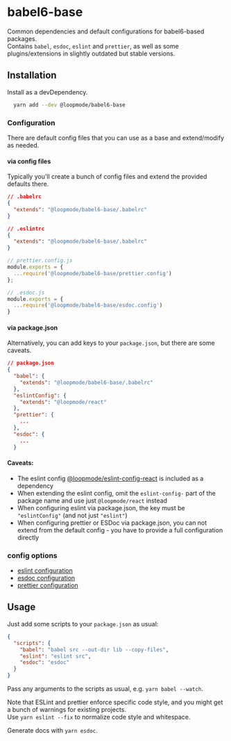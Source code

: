 # babel6-base

Common dependencies and default configurations for babel6-based packages.  
Contains `babel`, `esdoc`, `eslint` and `prettier`, as well as some plugins/extensions in slightly outdated but stable versions.

## Installation

Install as a devDependency.

```bash
  yarn add --dev @loopmode/babel6-base
```

### Configuration

There are default config files that you can use as a base and extend/modify as needed.  


#### via config files

Typically you'll create a bunch of config files and extend the provided defaults there.  

```json
// .babelrc
{
  "extends": "@loopmode/babel6-base/.babelrc"
}
```

```json
// .eslintrc
{
  "extends": "@loopmode/babel6-base/.babelrc"
}

```

```javascript
// prettier.config.js
module.exports = {
  ...require('@loopmode/babel6-base/prettier.config')
};

```

```javascript
// .esdoc.js
module.exports = {
  ...require('@loopmode/babel6-base/esdoc.config')
}
```
 

#### via package.json

Alternatively, you can add keys to your `package.json`, but there are some caveats.


```json
// package.json
{
  "babel": {
    "extends": "@loopmode/babel6-base/.babelrc"
  },
  "eslintConfig": {
    "extends": "@loopmode/react"
  },
  "prettier": {
    ...
  },
  "esdoc": {
    ...
  }
```

#### Caveats:

- The eslint config [@loopmode/eslint-config-react](https://github.com/loopmode/eslint-config-react) is included as a dependency 
- When extending the eslint config, omit the `eslint-config-` part of the package name and use just `@loopmode/react` instead
- When configuring eslint via package.json, the key must be `"eslintConfig"` (and not just `"eslint"`)
- When configuring prettier or ESDoc via package.json, you can not extend from the default config - you have to provide a full configuration directly

### config options

- [eslint configuration](https://prettier.io/docs/en/configuration.html)
- [esdoc configuration](https://github.com/esdoc/esdoc/blob/v0.5.2/site/manual/configuration/config.md#full-config)
- [prettier configuration](https://prettier.io/docs/en/configuration.html)

## Usage

Just add some scripts to your `package.json` as usual:

```json
{
  "scripts": {
    "babel": "babel src --out-dir lib --copy-files",
    "eslint": "eslint src",
    "esdoc": "esdoc"
  }
}

```

Pass any arguments to the scripts as usual, e.g. `yarn babel --watch`.  

Note that ESLint and prettier enforce specific code style, and you might get a bunch of warnings for existing projects.  
Use `yarn eslint --fix` to normalize code style and whitespace.

Generate docs with `yarn esdoc`.

